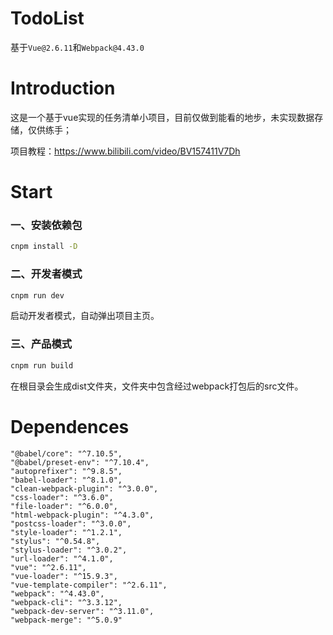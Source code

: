 # TodoList

基于`Vue@2.6.11`和`Webpack@4.43.0`

# Introduction

这是一个基于vue实现的任务清单小项目，目前仅做到能看的地步，未实现数据存储，仅供练手；

项目教程：https://www.bilibili.com/video/BV157411V7Dh

# Start

### 一、安装依赖包

```bash
cnpm install -D
```



### 二、开发者模式

```bash
cnpm run dev
```

启动开发者模式，自动弹出项目主页。

### 三、产品模式

```bash
cnpm run build
```

在根目录会生成dist文件夹，文件夹中包含经过webpack打包后的src文件。

# Dependences

```
"@babel/core": "^7.10.5",
"@babel/preset-env": "^7.10.4",
"autoprefixer": "^9.8.5",
"babel-loader": "^8.1.0",
"clean-webpack-plugin": "^3.0.0",
"css-loader": "^3.6.0",
"file-loader": "^6.0.0",
"html-webpack-plugin": "^4.3.0",
"postcss-loader": "^3.0.0",
"style-loader": "^1.2.1",
"stylus": "^0.54.8",
"stylus-loader": "^3.0.2",
"url-loader": "^4.1.0",
"vue": "^2.6.11",
"vue-loader": "^15.9.3",
"vue-template-compiler": "^2.6.11",
"webpack": "^4.43.0",
"webpack-cli": "^3.3.12",
"webpack-dev-server": "^3.11.0",
"webpack-merge": "^5.0.9"
```
